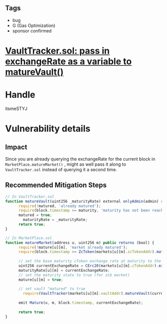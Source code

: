 ## Tags

- bug
- G (Gas Optimization)
- sponsor confirmed

# [VaultTracker.sol: pass in exchangeRate as a variable to matureVault()](https://github.com/code-423n4/2021-09-swivel-findings/issues/30) 

# Handle

itsmeSTYJ


# Vulnerability details

## Impact

Since you are already querying the exchangeRate for the current block in `MarketPlace.matureMarket()` , might as well pass it along to `VaultTracker.sol` instead of querying it a second time.

## Recommended Mitigation Steps

```jsx
// In VaultTracker.sol
function matureVault(uint256 _maturityRate) external onlyAdmin(admin) returns (bool) {
	  require(!matured, 'already matured');
	  require(block.timestamp >= maturity, 'maturity has not been reached');
	  matured = true;
		maturityRate = _maturityRate;
	  return true;
}
```

```jsx
// In MarketPlace.sol
function matureMarket(address u, uint256 m) public returns (bool) {
	  require(!mature[u][m], 'market already matured');
	  require(block.timestamp >= ZcToken(markets[u][m].zcTokenAddr).maturity(), "maturity not reached");
	
	  // set the base maturity cToken exchange rate at maturity to the current cToken exchange rate
	  uint256 currentExchangeRate = CErc20(markets[u][m].cTokenAddr).exchangeRateCurrent();
	  maturityRate[u][m] = currentExchangeRate;
	  // set the maturity state to true (for zcb market)
	  mature[u][m] = true;
	
	  // set vault "matured" to true
		require(VaultTracker(markets[u][m].vaultAddr).matureVault(currentExchangeRate), 'maturity not reached');
	
	  emit Mature(u, m, block.timestamp, currentExchangeRate);
	
	  return true;
}
```

